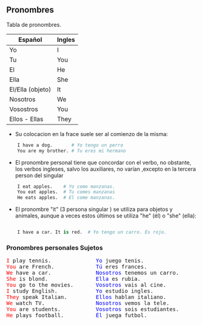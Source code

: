 <h2> Pronombres </h2>

Tabla de pronombres.

|      Español       | Ingles |
| -------------------- | -------- |
| Yo                     | I          |
| Tu                     | You     |
| El                     | He      |
| Ella                   | She    |
| El/Ella (objeto) | It         |
| Nosotros          | We      |
| Vosostros         | You     |
| Ellos - Ellas      |   They         |

* Su colocacion en la frace suele ser al comienzo de la misma:

```python
    I have a dog.       # Yo tengo un perro
    You are my brother. # Tu eres mi hermano
```
* El pronombre personal tiene que concordar con el verbo, no obstante, los verbos ingleses, salvo los auxiliares, no varían ,excepto en la tercera person del singular 

```python
    I eat apples.    # Yo como manzanas.
    You eat apples.  # Tu comes manzanas
    He eats apples.  # El come manzanas.
```
* El pronombre "it"  (3 persona singular )  se utiliza para objetos y animales, aunque a veces estos últimos se utiliza "he" (él) o "she" (ella):

```python

    I have a car. It is red.  # Yo tengo un carro. Es rojo.
```

<h3>Pronombres personales Sujetos</h3>

<pre>
<span style= "color:red">I</span> play tennis.              <span style= "color:blue">Yo</span> juego tenis.
<span style= "color:red">You</span> are French.             <span style= "color:blue">Tú</span> eres frances.
<span style= "color:red">We</span> have a car.              <span style= "color:blue">Nosotros</span> tenemos un carro.
<span style= "color:red">She</span> is blond.               <span style= "color:blue">Ella</span> es rubia.
<span style= "color:red">You</span> go to the movies.       <span style= "color:blue">Vosotros</span> vais al cine.
<span style= "color:red">I</span> study English.            <span style= "color:blue">Yo</span> estudio ingles.
<span style= "color:red">They</span> speak Italian.         <span style= "color:blue">Ellos</span> hablan italiano.
<span style= "color:red">We</span> watch TV.                <span style= "color:blue">Nosotros</span> vemos la tele.
<span style= "color:red">You</span> are students.           <span style= "color:blue">Vosotros</span> sois estudiantes.
<span style= "color:red">He</span> plays football.          <span style= "color:blue">Él</span> juega futbol.
</pre>